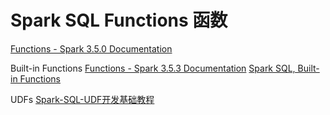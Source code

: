# Spark SQL Functions 函数

[Functions - Spark 3.5.0 Documentation](https://spark.apache.org/docs/latest/sql-ref-functions.html)

Built-in Functions
[Functions - Spark 3.5.3 Documentation](https://spark.apache.org/docs/latest/sql-ref-functions.html#built-in-functions)
[Spark SQL, Built-in Functions](https://spark.apache.org/docs/latest/api/sql/)

UDFs
[Spark-SQL-UDF开发基础教程](work/component/Big-Data/Apache-Spark/library/SparkSQL/Spark-SQL-UDF开发基础教程.md)